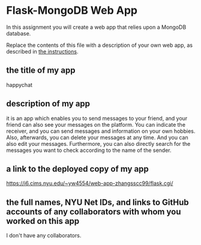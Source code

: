 # Flask-MongoDB Web App

In this assignment you will create a web app that relies upon a MongoDB database.

Replace the contents of this file with a description of your own web app, as described in [the instructions](./instructions.md).

## the title of my app
happychat

## description of my app
it is an app which enables you to send messages to your friend, and your friend can also see your messages on the platform. You can indicate the receiver, and you can send messages and information on your own hobbies.
Also, afterwards, you can delete your messages at any time. And you can also edit your messages. 
Furthermore, you can also directly search for the messages you want to check according to the name of the sender. 

## a link to the deployed copy of my app
https://i6.cims.nyu.edu/~yw4554/web-app-zhangsscc99/flask.cgi/

## the full names, NYU Net IDs, and links to GitHub accounts of any collaborators with whom you worked on this app
I don't have any collaborators.
